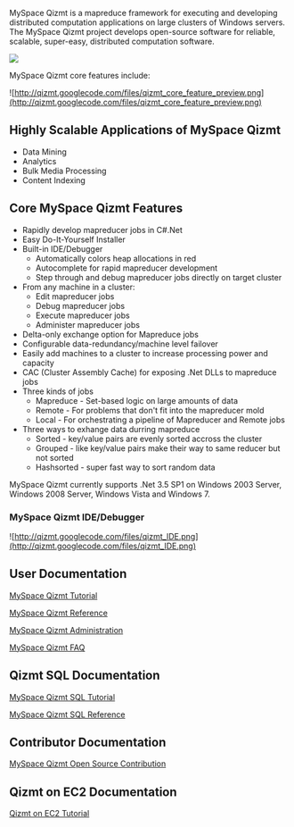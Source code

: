 MySpace Qizmt is a mapreduce framework for executing and developing distributed computation applications on large clusters of Windows servers. The MySpace Qizmt project develops open-source software for reliable, scalable, super-easy, distributed computation software.


[![](http://qizmt.googlecode.com/svn/wiki/images/QizmtCloudImage.png)](http://code.google.com/p/qizmt/wiki/MySpaceQizmtOnEC2Tutorial)


MySpace Qizmt core features include:

![http://qizmt.googlecode.com/files/qizmt_core_feature_preview.png](http://qizmt.googlecode.com/files/qizmt_core_feature_preview.png)

## Highly Scalable Applications of MySpace Qizmt ##
  * Data Mining
  * Analytics
  * Bulk Media Processing
  * Content Indexing

## Core MySpace Qizmt Features ##
  * Rapidly develop mapreducer jobs in C#.Net
  * Easy Do-It-Yourself Installer
  * Built-in IDE/Debugger
    * Automatically colors heap allocations in red
    * Autocomplete for rapid mapreducer development
    * Step through and debug mapreducer jobs directly on target cluster
  * From any machine in a cluster:
    * Edit mapreducer jobs
    * Debug mapreducer jobs
    * Execute mapreducer jobs
    * Administer mapreducer jobs
  * Delta-only exchange option for Mapreduce jobs
  * Configurable data-redundancy/machine level failover
  * Easily add machines to a cluster to increase processing power and capacity
  * CAC (Cluster Assembly Cache) for exposing .Net DLLs to mapreduce jobs
  * Three kinds of jobs
    * Mapreduce - Set-based logic on large amounts of data
    * Remote - For problems that don't fit into the mapreducer mold
    * Local - For orchestrating a pipeline of Mapreducer and Remote jobs
  * Three ways to exhange data durring mapreduce
    * Sorted - key/value pairs are evenly sorted accross the cluster
    * Grouped - like key/value pairs make their way to same reducer but not sorted
    * Hashsorted - super fast way to sort random data

MySpace Qizmt currently supports .Net 3.5 SP1 on Windows 2003 Server, Windows 2008 Server, Windows Vista and Windows 7.

### MySpace Qizmt IDE/Debugger ###
![http://qizmt.googlecode.com/files/qizmt_IDE.png](http://qizmt.googlecode.com/files/qizmt_IDE.png)

## User Documentation ##

[MySpace Qizmt Tutorial](MySpaceQizmtTutorial.md)

[MySpace Qizmt Reference](MySpaceQizmtReference.md)

[MySpace Qizmt Administration](MySpaceQizmtAdministration.md)

[MySpace Qizmt FAQ](MySpaceQizmtFAQ.md)

## Qizmt SQL Documentation ##

[MySpace Qizmt SQL Tutorial](MySpaceQizmtSQLQuickStartGuide.md)

[MySpace Qizmt SQL Reference](MySpaceQizmtSQLReference.md)

## Contributor Documentation ##

[MySpace Qizmt Open Source Contribution ](MySpaceQizmtOpenSourceContribution.md)

## Qizmt on EC2 Documentation ##

[Qizmt on EC2 Tutorial](MySpaceQizmtOnEC2Tutorial.md)
